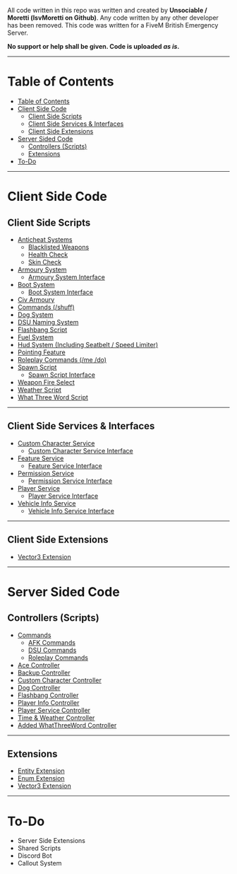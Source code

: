 All code written in this repo was written and created by **Unsociable / Moretti (lsvMoretti on Github)**. Any code written by any other developer has been removed. This code was written for a FiveM British Emergency Server.

**No support or help shall be given. Code is uploaded *as is*.**

----
# Table of Contents
- [Table of Contents](#table-of-contents)
- [Client Side Code](#client-side-code)
  - [Client Side Scripts](#client-side-scripts)
  - [Client Side Services & Interfaces](#client-side-services--interfaces)
  - [Client Side Extensions](#client-side-extensions)
- [Server Sided Code](#server-sided-code)
  - [Controllers (Scripts)](#controllers-scripts)
  - [Extensions](#extensions)
- [To-Do](#to-do)

----
# Client Side Code
## Client Side Scripts
- [Anticheat Systems](Client%20Code/Anticheat/)
  - [Blacklisted Weapons](Client%20Code/Anticheat/BlacklistWeapons.cs)
  - [Health Check](Client%20Code/Anticheat/HealthCheck.cs)
  - [Skin Check](Client%20Code/Anticheat/SkinCheck.cs)
- [Armoury System](Client%20Code/Armoury/Armoury.cs)
  - [Armoury System Interface](Client%20Code/Armoury/IAmoury.cs)
- [Boot System](Client%20Code/Boot/BootSystem.cs)
  - [Boot System Interface](Client%20Code/Boot/IBootSystem.cs)
- [Civ Armoury](Client%20Code/Civ/CivArmoury.cs)
- [Commands (/shuff)](Client%20Code/Commands/OtherCommands.cs)
- [Dog System](Client%20Code/Dsu/Dog.cs)
- [DSU Naming System](Client%20Code/Dsu/DsuNaming.cs)
- [Flashbang Script](Client%20Code/Weapons/Flashbang.cs)
- [Fuel System](Client%20Code/Fuel/FuelScript.cs)
- [Hud System (Including Seatbelt / Speed Limiter)](Client%20Code/HUD/Hud.cs)
- [Pointing Feature](Client%20Code/Pointing/Pointing.cs)
- [Roleplay Commands (/me /do)](Client%20Code/RoleplayCommands/RoleplayCommands.cs)
- [Spawn Script](Client%20Code/Spawn/SpawnScript.cs)
  - [Spawn Script Interface](Client%20Code/Spawn/ISpawnScript.cs)
- [Weapon Fire Select](Client%20Code/Weapons/FireModeSelect.cs)
- [Weather Script](Client%20Code/Weather/WeatherScript.cs)
- [What Three Word Script](Client%20Code/WhatThreeWord/WhatThreeWordScript.cs)

----
## Client Side Services & Interfaces
- [Custom Character Service](Client%20Services/CustomCharacterService.cs)
  - [Custom Character Service Interface](Client%20Services/Interfaces/ICustomCharacterService.cs)
- [Feature Service](Client%20Services/FeatureService.cs)
  - [Feature Service Interface](Client%20Services/Interfaces/IFeatureService.cs)
- [Permission Service](Client%20Services/PermissionService.cs)
  - [Permission Service Interface](Client%20Services/Interfaces/IPermissionService.cs)
- [Player Service](Client%20Services/PlayerService.cs)
  - [Player Service Interface](Client%20Services/Interfaces/IPlayerService.cs)
- [Vehicle Info Service](Client%20Services/VehicleInfoService.cs)
  - [Vehicle Info Service Interface](Client%20Services/Interfaces/IVehicleInfoService.cs)


----
## Client Side Extensions
- [Vector3 Extension](Client%20Extensions/Vector3Extension.cs)

----
# Server Sided Code
## Controllers (Scripts)

- [Commands](Server%20Code/Controllers/Commands/)
  - [AFK Commands](Server%20Code/Controllers/Commands/AfkCommands.cs)
  - [DSU Commands](Server%20Code/Controllers/Commands/DsuCommands.cs)
  - [Roleplay Commands](Server%20Code/Controllers/Commands/RoleplayCommands.cs)
- [Ace Controller](Server%20Code/Controllers/AceController.cs)
- [Backup Controller](Server%20Code/Controllers/BackupController.cs)
- [Custom Character Controller](Server%20Code/Controllers/CustomCharacterController.cs)
- [Dog Controller](Server%20Code/Controllers/DogController.cs)
- [Flashbang Controller](Server%20Code/Controllers/FlashbangController.cs)
- [Player Info Controller](Server%20Code/Controllers/PlayerInfoController.cs)
- [Player Service Controller](Server%20Code/Controllers/PlayerServiceController.cs)
- [Time & Weather Controller](Server%20Code/Controllers/TimeWeatherController.cs)
- [Added WhatThreeWord Controller](Server%20Code/Controllers/WhatThreeWordsController.cs)

----
## Extensions
- [Entity Extension](Server%20Code/Extensions/EntityExtension.cs)
- [Enum Extension](Server%20Code/Extensions/EnumExtension.cs)
- [Vector3 Extension](Server%20Code/Extensions/Vector3Extension.cs)

----
# To-Do
- Server Side Extensions
- Shared Scripts
- Discord Bot
- Callout System
